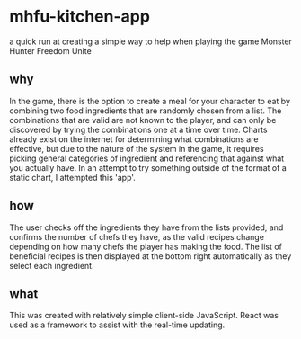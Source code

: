 # mhfu-kitchen-app
a quick run at creating a simple way to help when playing the game Monster Hunter Freedom Unite


## why
In the game, there is the option to create a meal for your character to eat by combining two food ingredients that are randomly chosen from a list.
The combinations that are valid are not known to the player, and can only be discovered by trying the combinations one at a time over time. Charts already exist
on the internet for determining what combinations are effective, but due to the nature of the system in the game, it requires picking general categories of ingredient
and referencing that against what you actually have. In an attempt to try something outside of the format of a static chart, I attempted this 'app'.

## how
The user checks off the ingredients they have from the lists provided, and confirms the number of chefs they have, as the valid recipes change depending on how many
chefs the player has making the food. The list of beneficial recipes is then displayed at the bottom right automatically as they select each ingredient.

## what
This was created with relatively simple client-side JavaScript. React was used as a framework to assist with the real-time updating.

